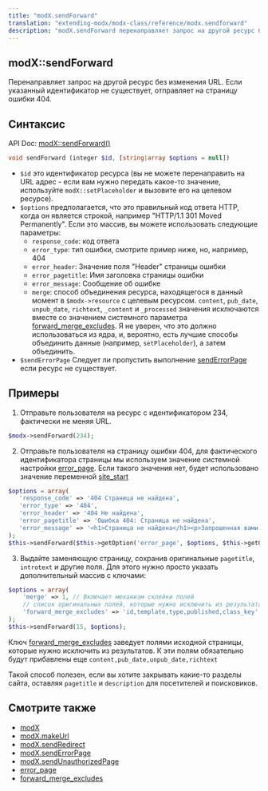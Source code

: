 ```yaml
---
title: "modX.sendForward"
translation: "extending-modx/modx-class/reference/modx.sendforward"
description: "modX.sendForward перенаправляет запрос на другой ресурс без изменения URL"
---
```


## modX::sendForward

Перенаправляет запрос на другой ресурс без изменения URL. Если указанный идентификатор не существует, отправляет на страницу ошибки 404.

## Синтаксис

API Doc: [modX::sendForward()](http://api.modx.com/revolution/2.2/db_core_model_modx_modx.class.html#%5CmodX::sendForward())

``` php
void sendForward (integer $id, [string|array $options = null])
```

- `$id` это идентификатор ресурса (вы не можете перенаправить на URL адрес - если вам нужно передать какое-то значение, используйте `modX::setPlaceholder` и вызовите его на целевом ресурсе).
- `$options` предполагается, что это правильный код ответа HTTP, когда он является строкой, например "HTTP/1.1 301 Moved Permanently". Если это массив, вы можете использовать следующие параметры:
    - `response_code`: код ответа
    - `error_type`: тип ошибки, смотрите пример ниже, но, например, 404
    - `error_header`: Значение поля "Header" страницы ошибки
    - `error_pagetitle`: Имя заголовка страницы ошибки
    - `error_message`: Сообщение об ошибке
    - `merge`: способ объединения ресурса, находящегося в данный момент в `$modx->resource` с целевым ресурсом. `content`, `pub_date`, `unpub_date`, `richtext`, `_content` и `_processed` значения исключаются вместе со значением системного параметра [forward_merge_excludes](building-sites/settings/forward_merge_excludes). Я не уверен, что это должно использоваться из ядра, и, вероятно, есть лучшие способы объединить данные (например, `setPlaceholder`), а затем объединить.
- `$sendErrorPage` Следует ли пропустить выполнение [sendErrorPage](extending-modx/modx-class/reference/modx.senderrorpage "modX.sendErrorPage") если ресурс не существует.
   
## Примеры

1. Отправьте пользователя на ресурс с идентификатором 234, фактически не меняя URL.

``` php
$modx->sendForward(234);
```

2. Отправьте пользователя на страницу ошибки 404, для фактического идентификатора страницы мы используем значение системной настройки [error_page](building-sites/settings/error_page). Если такого значения нет,
будет использовано значение переменной [site_start](building-sites/settings/site_start)

``` php
$options = array(
   'response_code' => '404 Страница не найдена',
   'error_type' => '404',
   'error_header' => '404 Не найдена',
   'error_pagetitle' => 'Ошибка 404: Страница не найдена',
   'error_message' => '<h1>Страница не найдена</h1><p>Запрошенная вами страница не найдена.</p>'
);
$this->sendForward($this->getOption('error_page', $options, $this->getOption('site_start')), $options, false);
```

3. Выдайте заменяющую страницу, сохранив оригинальные `pagetitle`, `introtext` и другие поля. Для этого нужно просто указать дополнительный массив с ключами:

``` php
$options = array(
	'merge' => 1, // Включает механизм склейки полей
	// список оригинальных полей, которые нужно исключить из результата
	'forward_merge_excludes' => 'id,template,type,published,class_key'
);
$this->sendForward(15, $options);
```
Ключ [forward_merge_excludes](building-sites/settings/forward_merge_excludes) заведует полями исходной страницы, которые нужно исключить из результатов. К эти полям обязательно будут прибавлены еще `content,pub_date,unpub_date,richtext`

Такой способ полезен, если вы хотите закрывать какие-то разделы сайта, оставляя `pagetitle` и `description` для посетителей и поисковиков.


## Смотрите также

- [modX](extending-modx/core-model/modx "modX")
- [modX.makeUrl](extending-modx/modx-class/reference/modx.makeurl "modX.makeUrl")
- [modX.sendRedirect](extending-modx/modx-class/reference/modx.sendredirect "modX.sendRedirect")
- [modX.sendErrorPage](extending-modx/modx-class/reference/modx.senderrorpage "modX.sendErrorPage")
- [modX.sendUnauthorizedPage](extending-modx/modx-class/reference/modx.sendunauthorizedpage)
- [error_page](building-sites/settings/error_page)
- [forward_merge_excludes](building-sites/settings/forward_merge_excludes)
